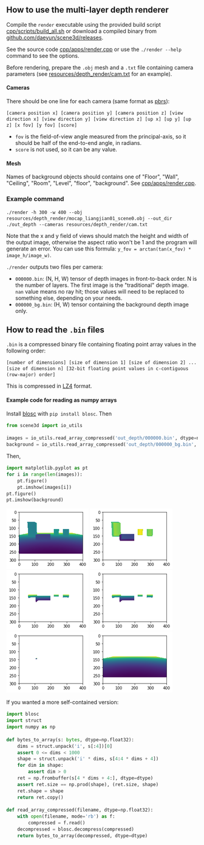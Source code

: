 ## How to use the multi-layer depth renderer

Compile the `render` executable using the provided build script [cpp/scripts/build_all.sh](../cpp/scripts/build_all.sh) or download a compiled binary from [github.com/daeyun/scene3d/releases](https://github.com/daeyun/scene3d/releases).

See the source code [cpp/apps/render.cpp](../cpp/apps/render.cpp) or use the `./render --help` command to see the options.

Before rendering, prepare the `.obj` mesh and a `.txt` file containing camera parameters (see [resources/depth_render/cam.txt](../resources/depth_render/cam.txt) for an example).

#### Cameras

There should be one line for each camera (same format as [pbrs](https://github.com/yindaz/pbrs)):

```
[camera position x] [camera position y] [camera position z] [view direction x] [view direction y] [view direction z] [up x] [up y] [up z] [x fov] [y fov] [score]
```

- `fov` is the field-of-view angle measured from the principal-axis, so it should be half of the end-to-end angle, in radians. 
- `score` is not used, so it can be any value.

#### Mesh

Names of background objects should contains one of "Floor", "Wall", "Ceiling", "Room", "Level", "floor", "background". See [cpp/apps/render.cpp](../cpp/apps/render.cpp).

### Example command

```
./render -h 300 -w 400 --obj resources/depth_render/mocap_liangjian01_scene0.obj --out_dir ./out_depth --cameras resources/depth_render/cam.txt
```

Note that the x and y field of views should match the height and width of the output image, otherwise the aspect ratio won't be 1 and the program will generate an error. You can use this formula: `y_fov = arctan(tan(x_fov) * image_h/image_w)`.

`./render` outputs two files per camera:

- `000000.bin`: (N, H, W) tensor of depth images in front-to-back order. N is the number of layers. The first image is the "traditional" depth image. `nan` value means no ray hit; those values will need to be replaced to something else, depending on your needs.
- `000000_bg.bin`: (H, W) tensor containing the background depth image only.


## How to read the `.bin` files

`.bin` is a compressed binary file containing floating point array values in the following order:

```
[number of dimensions] [size of dimension 1] [size of dimension 2] ... [size of dimension n] [32-bit floating point values in c-contiguous (row-major) order]
```

This is compressed in [LZ4](https://github.com/lz4/lz4) format.

#### Example code for reading as numpy arrays

Install [blosc](https://github.com/Blosc/c-blosc) with `pip install blosc`. Then

```python
from scene3d import io_utils

images = io_utils.read_array_compressed('out_depth/000000.bin', dtype=np.float32)
background = io_utils.read_array_compressed('out_depth/000000_bg.bin', dtype=np.float32)
```

Then,

```python
import matplotlib.pyplot as pt
for i in range(len(images)):
    pt.figure()
    pt.imshow(images[i])
pt.figure()
pt.imshow(background)
```

![plot0](images/ml_depth_plot_0.png) ![plot1](images/ml_depth_plot_1.png) ![plot2](images/ml_depth_plot_2.png) ![plot3](images/ml_depth_plot_3.png) ![plot4](images/ml_depth_plot_4.png) ![plot5](images/ml_depth_plot_5.png)

If you wanted a more self-contained version:

```python
import blosc
import struct
import numpy as np

def bytes_to_array(s: bytes, dtype=np.float32):
    dims = struct.unpack('i', s[:4])[0]
    assert 0 <= dims < 1000
    shape = struct.unpack('i' * dims, s[4:4 * dims + 4])
    for dim in shape:
        assert dim > 0
    ret = np.frombuffer(s[4 * dims + 4:], dtype=dtype)
    assert ret.size == np.prod(shape), (ret.size, shape)
    ret.shape = shape
    return ret.copy()

def read_array_compressed(filename, dtype=np.float32):
    with open(filename, mode='rb') as f:
        compressed = f.read()
    decompressed = blosc.decompress(compressed)
    return bytes_to_array(decompressed, dtype=dtype)
```

